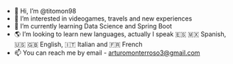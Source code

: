 - 👋 Hi, I’m @titomon98
- 👀 I’m interested in videogames, travels and new experiences
- 🌱 I’m currently learning Data Science and Spring Boot
- 🌎 I’m looking to learn new languages, actually I speak 🇪🇸 🇲🇽 Spanish, 🇺🇸 🇬🇧 English, 🇮🇹 Italian and 🇫🇷 French
- 📫 You can reach me by email - arturomonterroso3@gmail.com

<!---
titomon98/titomon98 is a ✨ special ✨ repository because its `README.md` (this file) appears on your GitHub profile.
You can click the Preview link to take a look at your changes.
--->
